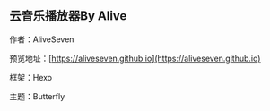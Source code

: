 ## 云音乐播放器By Alive
作者：AliveSeven

预览地址：[https://aliveseven.github.io](https://aliveseven.github.io) 

框架：Hexo

主题：Butterfly

